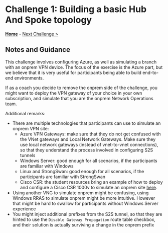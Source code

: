 # Challenge 1: Building a basic Hub And Spoke topology 

**[Home](README.md)** - [Next Challenge >](./02-AzFW.md)

## Notes and Guidance

This challenge involves configuring Azure, as well as simulating a branch with an onprem VPN device. The focus of the exercise is the Azure part, but we believe that it is very useful for participants being able to build end-to-end environments.

If as a coach you decide to remove the onprem side of the challenge, you might want to deploy the VPN gateway of your choice in your own subscription, and simulate that you are the onprem Network Operations team.

Additional remarks:

* There are multiple technologies that participants can use to simulate an onprem VPN site:
  * Azure VPN Gateways: make sure that they do not get confused with the VNet gateways and Local Network Gateways. Make sure they use local network gateways (instead of vnet-to-vnet connections), so that they understand the process involved in configuring S2S tunnels
  * Windows Server: good enough for all scenarios, if the participants are familiar with Windows
  * Linux and StrongSwan: good enough for all scenarios, if the participants are familiar with StrongSwan
  * Cisco CSR: the student resources bring an example of how to deploy and configure a Cisco CSR 1000v to simulate an onprem site [here](../Student/resources/csr).
* Using another VNG to simulate onprem might be confusing, using Windows RRAS to simulate onprem might be more intuitive. However that might be hard to swallow for participants without Windows Server experience
* You might inject additional prefixes from the S2S tunnel, so that they are hinted to use the `Disable Gateway Propagation` route table checkbox, and their solution is actually surviving a change in the onprem prefix
